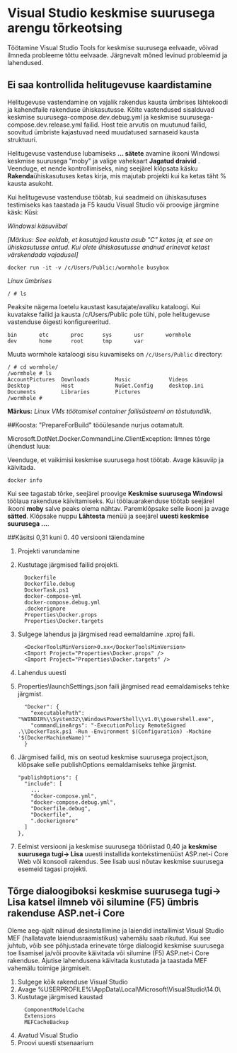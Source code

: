 <properties
   pageTitle="Tõrkeotsing keskmise suurusega kliendi Windows Visual Studio abil | Microsoft Azure'i"
   description="Tõrkeotsing, luua ja juurutada veebirakenduste keskmise suurusega Windows Visual Studio abil Visual Studio kasutamisel ilmneda."
   services="azure-container-service"
   documentationCenter="na"
   authors="mlearned"
   manager="douge"
   editor="" />
<tags
   ms.service="multiple"
   ms.devlang="dotnet"
   ms.topic="article"
   ms.tgt_pltfrm="na"
   ms.workload="multiple"
   ms.date="06/08/2016"
   ms.author="allclark" />

# <a name="troubleshooting-visual-studio-docker-development"></a>Visual Studio keskmise suurusega arengu tõrkeotsing

Töötamine Visual Studio Tools for keskmise suurusega eelvaade, võivad ilmneda probleeme tõttu eelvaade.
Järgnevalt mõned levinud probleemid ja lahendused.


## <a name="unable-to-validate-volume-mapping"></a>Ei saa kontrollida helitugevuse kaardistamine
Helitugevuse vastendamine on vajalik rakendus kausta ümbrises lähtekoodi ja kahendfaile rakenduse ühiskasutusse.  Köite vastendused sisalduvad keskmise suurusega-compose.dev.debug.yml ja keskmise suurusega-compose.dev.release.yml failid. Host teie arvutis on muutunud failid, soovitud ümbriste kajastuvad need muudatused sarnaseid kausta struktuuri.

Helitugevuse vastenduse lubamiseks **... sätete** avamine ikooni Windowsi keskmise suurusega "moby" ja valige vahekaart **Jagatud draivid** .  Veenduge, et nende kontrollimiseks, ning seejärel klõpsata käsku **Rakenda**ühiskasutuses ketas kirja, mis majutab projekti kui ka ketas täht % kausta asukoht.

Kui helitugevuse vastenduse töötab, kui seadmeid on ühiskasutuses testimiseks kas taastada ja F5 kaudu Visual Studio või proovige järgmine käsk: Küsi:

*Windowsi käsuviibal*

*[Märkus: See eeldab, et kasutajad kausta asub "C" ketas ja, et see on ühiskasutusse antud.  Kui olete ühiskasutusse andnud erinevat ketast värskendada vajadusel]*
```
docker run -it -v /c/Users/Public:/wormhole busybox
```

*Linux ümbrises*

```
/ # ls
```

Peaksite nägema loetelu kaustast kasutajate/avaliku kataloogi.
Kui kuvatakse failid ja kausta /c/Users/Public pole tühi, pole helitugevuse vastenduse õigesti konfigureeritud. 

```
bin       etc       proc      sys       usr       wormhole
dev       home      root      tmp       var
```

Muuta wormhole kataloogi sisu kuvamiseks on `/c/Users/Public` directory:

```
/ # cd wormhole/
/wormhole # ls
AccountPictures  Downloads        Music            Videos
Desktop          Host             NuGet.Config     desktop.ini
Documents        Libraries        Pictures
/wormhole #
```

**Märkus:** *Linux VMs töötamisel container failisüsteemi on tõstutundlik.*

##<a name="build--prepareforbuild-task-failed-unexpectedly"></a>Koosta: "PrepareForBuild" tööülesande nurjus ootamatult.

Microsoft.DotNet.Docker.CommandLine.ClientException: Ilmnes tõrge ühendust luua:

Veenduge, et vaikimisi keskmise suurusega host töötab. Avage käsuviip ja käivitada.

```
docker info
```

Kui see tagastab tõrke, seejärel proovige **Keskmise suurusega Windowsi** töölaua rakenduse käivitamiseks.  Kui töölauarakenduse töötab seejärel ikooni **moby** salve peaks olema nähtav. Paremklõpsake selle ikooni ja avage **sätted**.  Klõpsake nuppu **Lähtesta** menüü ja seejärel **uuesti keskmise suurusega …**.

##<a name="manually-upgrading-from-version-031-to-040"></a>Käsitsi 0,31 kuni 0. 40 versiooni täiendamine


1. Projekti varundamine
1. Kustutage järgmised failid projekti.

    ```
      Dockerfile
      Dockerfile.debug
      DockerTask.ps1
      docker-compose-yml
      docker-compose.debug.yml
      .dockerignore
      Properties\Docker.props
      Properties\Docker.targets
    ```

1. Sulgege lahendus ja järgmised read eemaldamine .xproj faili.

    ```
      <DockerToolsMinVersion>0.xx</DockerToolsMinVersion>
      <Import Project="Properties\Docker.props" />
      <Import Project="Properties\Docker.targets" />
    ```

1. Lahendus uuesti
1. Properties\launchSettings.json faili järgmised read eemaldamiseks tehke järgmist.

    ```
      "Docker": {
        "executablePath": "%WINDIR%\\System32\\WindowsPowerShell\\v1.0\\powershell.exe",
        "commandLineArgs": "-ExecutionPolicy RemoteSigned .\\DockerTask.ps1 -Run -Environment $(Configuration) -Machine '$(DockerMachineName)'"
      }
    ```

1. Järgmised failid, mis on seotud keskmise suurusega project.json, klõpsake selle publishOptions eemaldamiseks tehke järgmist.

    ```
    "publishOptions": {
      "include": [
        ...
        "docker-compose.yml",
        "docker-compose.debug.yml",
        "Dockerfile.debug",
        "Dockerfile",
        ".dockerignore"
      ]
    },
    ```

1. Eelmist versiooni ja keskmise suurusega tööriistad 0,40 ja **keskmise suurusega tugi-> Lisa** uuesti installida kontekstimenüüst ASP.net-i Core Web või konsooli rakendus. See lisab uusi nõutav keskmise suurusega esemeid tagasi projekti. 

## <a name="an-error-dialog-occurs-when-attempting-to-add-docker-support-or-debug-f5-an-aspnet-core-application-in-a-container"></a>Tõrge dialoogiboksi **keskmise suurusega tugi-> Lisa** katsel ilmneb või silumine (F5) ümbris rakenduse ASP.net-i Core

Oleme aeg-ajalt näinud desinstallimine ja laiendid installimist Visual Studio MEF (hallatavate laiendusraamistikus) vahemälu saab rikutud. Kui see juhtub, võib see põhjustada erinevate tõrge dialoogid keskmise suurusega toe lisamisel ja/või proovite käivitada või silumine (F5) ASP.net-i Core rakenduse. Ajutise lahendusena käivitada kustutada ja taastada MEF vahemälu toimige järgmiselt.

1. Sulgege kõik rakenduse Visual Studio
1. Avage %USERPROFILE%\AppData\Local\Microsoft\VisualStudio\14.0\
1. Kustutage järgmised kaustad
     ```
       ComponentModelCache
       Extensions
       MEFCacheBackup
    ```
1. Avatud Visual Studio
1. Proovi uuesti stsenaarium 
